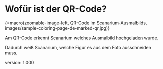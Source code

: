 # Wofür ist der QR-Code?

{=macro(zoomable-image-left, QR-Code im Scanarium-Ausmalbilds, images/sample-coloring-page-de-marked-qr.jpg)}

Am QR-Code erkennt Scanarium welches Ausmalbild [hochgeladen](#scanning) wurde.

Dadurch weiß Scanarium, welche Figur es aus dem Foto ausschneiden muss.

version: 1.000
